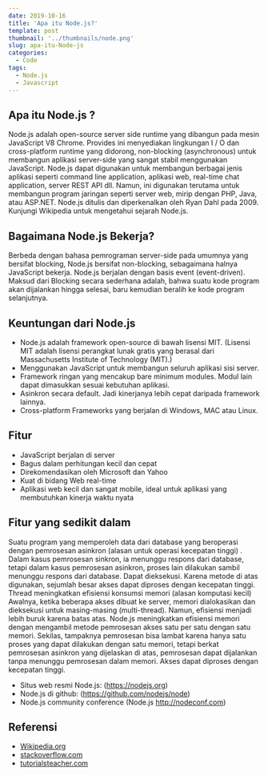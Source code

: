 ```yaml
---
date: 2019-10-16
title: 'Apa itu Node.js?'
template: post
thumbnail: '../thumbnails/node.png'
slug: apa-itu-Node-js
categories:
  - Code
tags:
  - Node.js
  - Javascript
---
```

## Apa itu Node.js ?

Node.js adalah open-source server side runtime yang dibangun pada mesin JavaScript V8 Chrome. Provides ini menyediakan lingkungan I / O dan cross-platform runtime yang didorong, non-blocking (asynchronous) untuk membangun aplikasi server-side yang sangat stabil menggunakan JavaScript.
Node.js dapat digunakan untuk membangun berbagai jenis aplikasi seperti command line application, aplikasi web, real-time chat application, server REST API dll. Namun, ini digunakan terutama untuk membangun program jaringan seperti server web, mirip dengan PHP, Java, atau ASP.NET.
Node.js ditulis dan diperkenalkan oleh Ryan Dahl pada 2009. Kunjungi Wikipedia untuk mengetahui sejarah Node.js.

## Bagaimana Node.js Bekerja?

Berbeda dengan bahasa pemrograman server-side pada umumnya yang bersifat blocking, Node.js bersifat non-blocking, sebagaimana halnya JavaScript bekerja. 
Node.js berjalan dengan basis event (event-driven). Maksud dari Blocking secara sederhana adalah, bahwa suatu kode program akan dijalankan hingga selesai, baru kemudian beralih ke kode program selanjutnya.

## Keuntungan dari Node.js

- Node.js adalah framework open-source di bawah lisensi MIT. (Lisensi MIT adalah lisensi perangkat lunak gratis yang berasal dari Massachusetts Institute of Technology (MIT).)
- Menggunakan JavaScript untuk membangun seluruh aplikasi sisi server.
- Framework ringan yang mencakup bare minimum modules. Modul lain dapat dimasukkan sesuai kebutuhan aplikasi.
- Asinkron secara default. Jadi kinerjanya lebih cepat daripada framework lainnya.
- Cross-platform Frameworks yang berjalan di Windows, MAC atau Linux.

## Fitur

- JavaScript berjalan di server
- Bagus dalam perhitungan kecil dan cepat
- Direkomendasikan oleh Microsoft dan Yahoo
- Kuat di bidang Web real-time
- Aplikasi web kecil dan sangat mobile, ideal untuk aplikasi yang membutuhkan kinerja waktu nyata
  
## Fitur yang sedikit dalam

Suatu program yang memperoleh data dari database yang beroperasi dengan pemrosesan asinkron (alasan untuk operasi kecepatan tinggi) . Dalam kasus pemrosesan sinkron, ia menunggu respons dari database, tetapi dalam kasus pemrosesan asinkron, proses lain dilakukan sambil menunggu respons dari database. Dapat dieksekusi. Karena metode di atas digunakan, sejumlah besar akses dapat diproses dengan kecepatan tinggi.
Thread meningkatkan efisiensi konsumsi memori (alasan komputasi kecil) Awalnya, ketika beberapa akses dibuat ke server, memori dialokasikan dan dieksekusi untuk masing-masing (multi-thread). Namun, efisiensi menjadi lebih buruk karena batas atas. Node.js meningkatkan efisiensi memori dengan mengambil metode pemrosesan akses satu per satu dengan satu memori.
Sekilas, tampaknya pemrosesan bisa lambat karena hanya satu proses yang dapat dilakukan dengan satu memori, tetapi berkat pemrosesan asinkron yang dijelaskan di atas, pemrosesan dapat dijalankan tanpa menunggu pemrosesan dalam memori. Akses dapat diproses dengan kecepatan tinggi.

- Situs web resmi Node.js: (https://nodejs.org)
- Node.js di github: (https://github.com/nodejs/node)
- Node.js community conference (Node.js http://nodeconf.com)

## Referensi 

- <a href="https://en.wikipedia.org/wiki/Node.js" target="_blank"> Wikipedia.org </a>
- <a href="https://stackoverflow.com/questions/1884724/what-is-node-js" target="_blank"> stackoverflow.com </a>
- <a href="https://www.tutorialsteacher.com/nodejs/what-is-nodejs" target="_blank"> tutorialsteacher.com</a>
